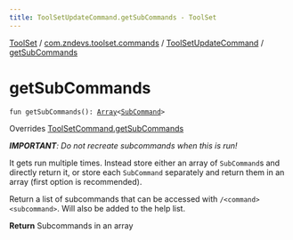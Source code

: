 ```yaml
---
title: ToolSetUpdateCommand.getSubCommands - ToolSet
---
```


[ToolSet](../../index.html) / [com.zndevs.toolset.commands](../index.html) / [ToolSetUpdateCommand](index.html) / [getSubCommands](./get-sub-commands.html)

# getSubCommands

`fun getSubCommands(): `[`Array`](https://kotlinlang.org/api/latest/jvm/stdlib/kotlin/-array/index.html)`<`[`SubCommand`](../../com.zndevs.toolset.commands.tools/-sub-command/index.html)`>`

Overrides [ToolSetCommand.getSubCommands](../../com.zndevs.toolset/-tool-set-command/get-sub-commands.html)

***IMPORTANT**: Do not recreate subcommands when this is run!*

It gets run multiple times. Instead store either an array of `SubCommand`s and directly return it, or store each
`SubCommand` separately and return them in an array (first option is recommended).

Return a list of subcommands that can be accessed with `/<command> <subcommand>`. Will also be added to the help
list.

**Return**
Subcommands in an array


